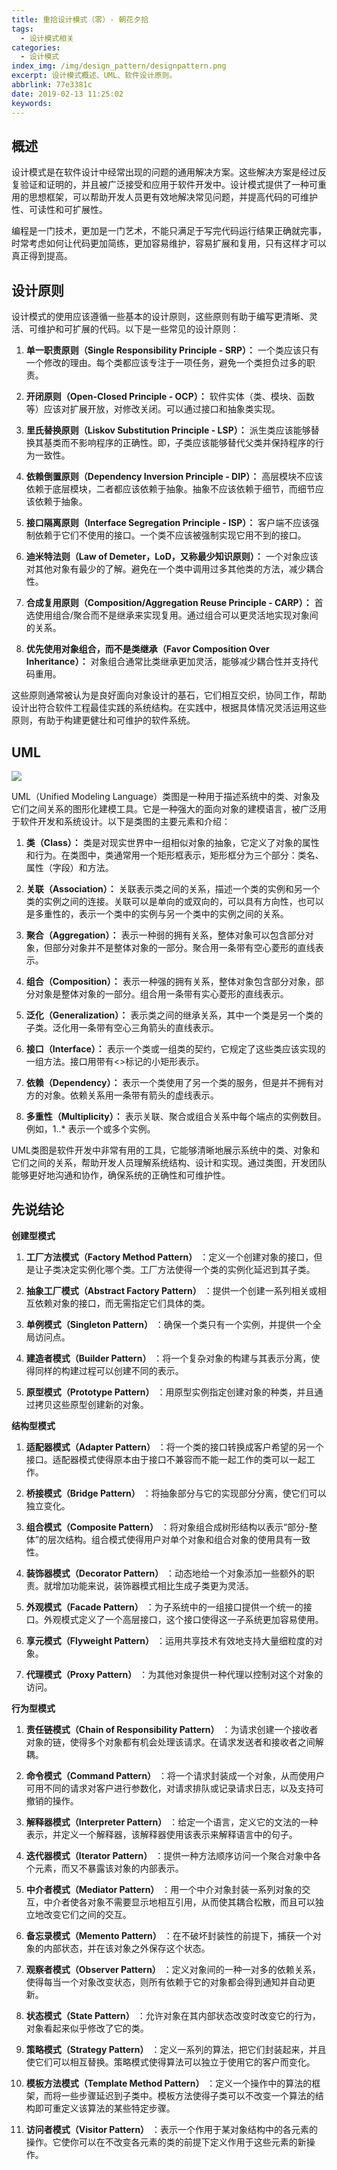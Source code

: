 ```yaml
---
title: 重拾设计模式（零）- 朝花夕拾
tags:
  - 设计模式相关
categories:
  - 设计模式
index_img: /img/design_pattern/designpattern.png
excerpt: 设计模式概述、UML、软件设计原则。
abbrlink: 77e3381c
date: 2019-02-13 11:25:02
keywords:
---
```

## 概述

设计模式是在软件设计中经常出现的问题的通用解决方案。这些解决方案是经过反复验证和证明的，并且被广泛接受和应用于软件开发中。设计模式提供了一种可重用的思想框架，可以帮助开发人员更有效地解决常见问题，并提高代码的可维护性、可读性和可扩展性。

编程是一门技术，更加是一门艺术，不能只满足于写完代码运行结果正确就完事，时常考虑如何让代码更加简练，更加容易维护，容易扩展和复用，只有这样才可以真正得到提高。

## 设计原则

设计模式的使用应该遵循一些基本的设计原则，这些原则有助于编写更清晰、灵活、可维护和可扩展的代码。以下是一些常见的设计原则：

1. **单一职责原则（Single Responsibility Principle - SRP）：** 一个类应该只有一个修改的理由。每个类都应该专注于一项任务，避免一个类担负过多的职责。
    
2. **开闭原则（Open-Closed Principle - OCP）：** 软件实体（类、模块、函数等）应该对扩展开放，对修改关闭。可以通过接口和抽象类实现。
    
3. **里氏替换原则（Liskov Substitution Principle - LSP）：** 派生类应该能够替换其基类而不影响程序的正确性。即，子类应该能够替代父类并保持程序的行为一致性。
    
4. **依赖倒置原则（Dependency Inversion Principle - DIP）：** 高层模块不应该依赖于底层模块，二者都应该依赖于抽象。抽象不应该依赖于细节，而细节应该依赖于抽象。
    
5. **接口隔离原则（Interface Segregation Principle - ISP）：** 客户端不应该强制依赖于它们不使用的接口。一个类不应该被强制实现它用不到的接口。
    
6. **迪米特法则（Law of Demeter，LoD，又称最少知识原则）：** 一个对象应该对其他对象有最少的了解。避免在一个类中调用过多其他类的方法，减少耦合性。
    
7. **合成复用原则（Composition/Aggregation Reuse Principle - CARP）：** 首选使用组合/聚合而不是继承来实现复用。通过组合可以更灵活地实现对象间的关系。
    
8. **优先使用对象组合，而不是类继承（Favor Composition Over Inheritance）：** 对象组合通常比类继承更加灵活，能够减少耦合性并支持代码重用。
    

这些原则通常被认为是良好面向对象设计的基石，它们相互交织，协同工作，帮助设计出符合软件工程最佳实践的系统结构。在实践中，根据具体情况灵活运用这些原则，有助于构建更健壮和可维护的软件系统。

## UML

![](https://hexo-img-bucket-1306020160.cos.ap-beijing.myqcloud.com/pic/202402041803749.png)

UML（Unified Modeling Language）类图是一种用于描述系统中的类、对象及它们之间关系的图形化建模工具。它是一种强大的面向对象的建模语言，被广泛用于软件开发和系统设计。以下是类图的主要元素和介绍：

1. **类（Class）：** 类是对现实世界中一组相似对象的抽象，它定义了对象的属性和行为。在类图中，类通常用一个矩形框表示，矩形框分为三个部分：类名、属性（字段）和方法。
    
2. **关联（Association）：** 关联表示类之间的关系，描述一个类的实例和另一个类的实例之间的连接。关联可以是单向的或双向的，可以具有方向性，也可以是多重性的，表示一个类中的实例与另一个类中的实例之间的关系。
    
3. **聚合（Aggregation）：** 表示一种弱的拥有关系，整体对象可以包含部分对象，但部分对象并不是整体对象的一部分。聚合用一条带有空心菱形的直线表示。
    
4. **组合（Composition）：** 表示一种强的拥有关系，整体对象包含部分对象，部分对象是整体对象的一部分。组合用一条带有实心菱形的直线表示。
    
5. **泛化（Generalization）：** 表示类之间的继承关系，其中一个类是另一个类的子类。泛化用一条带有空心三角箭头的直线表示。
    
6. **接口（Interface）：** 表示一个类或一组类的契约，它规定了这些类应该实现的一组方法。接口用带有<<interface>>标记的小矩形表示。
    
7. **依赖（Dependency）：** 表示一个类使用了另一个类的服务，但是并不拥有对方的对象。依赖关系用一条带有箭头的虚线表示。
    
8. **多重性（Multiplicity）：** 表示关联、聚合或组合关系中每个端点的实例数目。例如，1..* 表示一个或多个实例。
    

UML类图是软件开发中非常有用的工具，它能够清晰地展示系统中的类、对象和它们之间的关系，帮助开发人员理解系统结构、设计和实现。通过类图，开发团队能够更好地沟通和协作，确保系统的正确性和可维护性。

## 先说结论

**创建型模式**

1. **工厂方法模式（Factory Method Pattern）** ：定义一个创建对象的接口，但是让子类决定实例化哪个类。工厂方法使得一个类的实例化延迟到其子类。
    
2. **抽象工厂模式（Abstract Factory Pattern）** ：提供一个创建一系列相关或相互依赖对象的接口，而无需指定它们具体的类。
    
3. **单例模式（Singleton Pattern）** ：确保一个类只有一个实例，并提供一个全局访问点。
    
4. **建造者模式（Builder Pattern）** ：将一个复杂对象的构建与其表示分离，使得同样的构建过程可以创建不同的表示。
    
5. **原型模式（Prototype Pattern）** ：用原型实例指定创建对象的种类，并且通过拷贝这些原型创建新的对象。
    

**结构型模式**

1. **适配器模式（Adapter Pattern）** ：将一个类的接口转换成客户希望的另一个接口。适配器模式使得原本由于接口不兼容而不能一起工作的类可以一起工作。
    
2. **桥接模式（Bridge Pattern）** ：将抽象部分与它的实现部分分离，使它们可以独立变化。
    
3. **组合模式（Composite Pattern）** ：将对象组合成树形结构以表示“部分-整体”的层次结构。组合模式使得用户对单个对象和组合对象的使用具有一致性。
    
4. **装饰器模式（Decorator Pattern）** ：动态地给一个对象添加一些额外的职责。就增加功能来说，装饰器模式相比生成子类更为灵活。
    
5. **外观模式（Facade Pattern）** ：为子系统中的一组接口提供一个统一的接口。外观模式定义了一个高层接口，这个接口使得这一子系统更加容易使用。
    
6. **享元模式（Flyweight Pattern）** ：运用共享技术有效地支持大量细粒度的对象。
    
7. **代理模式（Proxy Pattern）** ：为其他对象提供一种代理以控制对这个对象的访问。
    

**行为型模式**

1. **责任链模式（Chain of Responsibility Pattern）** ：为请求创建一个接收者对象的链，使得多个对象都有机会处理该请求。在请求发送者和接收者之间解耦。
    
2. **命令模式（Command Pattern）** ：将一个请求封装成一个对象，从而使用户可用不同的请求对客户进行参数化，对请求排队或记录请求日志，以及支持可撤销的操作。
    
3. **解释器模式（Interpreter Pattern）** ：给定一个语言，定义它的文法的一种表示，并定义一个解释器，该解释器使用该表示来解释语言中的句子。
    
4. **迭代器模式（Iterator Pattern）** ：提供一种方法顺序访问一个聚合对象中各个元素，而又不暴露该对象的内部表示。
    
5. **中介者模式（Mediator Pattern）** ：用一个中介对象封装一系列对象的交互，中介者使各对象不需要显示地相互引用，从而使其耦合松散，而且可以独立地改变它们之间的交互。
    
6. **备忘录模式（Memento Pattern）** ：在不破坏封装性的前提下，捕获一个对象的内部状态，并在该对象之外保存这个状态。
    
7. **观察者模式（Observer Pattern）** ：定义对象间的一种一对多的依赖关系，使得每当一个对象改变状态，则所有依赖于它的对象都会得到通知并自动更新。
    
8. **状态模式（State Pattern）** ：允许对象在其内部状态改变时改变它的行为，对象看起来似乎修改了它的类。
    
9. **策略模式（Strategy Pattern）** ：定义一系列的算法，把它们封装起来，并且使它们可以相互替换。策略模式使得算法可以独立于使用它的客户而变化。
    
10. **模板方法模式（Template Method Pattern）** ：定义一个操作中的算法的框架，而将一些步骤延迟到子类中。模板方法使得子类可以不改变一个算法的结构即可重定义该算法的某些特定步骤。
    
11. **访问者模式（Visitor Pattern）** ：表示一个作用于某对象结构中的各元素的操作。它使你可以在不改变各元素的类的前提下定义作用于这些元素的新操作。